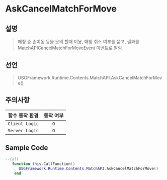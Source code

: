 # AskCancelMatchForMove

## 설명
> 매칭 중 존이동 등을 문의 할때 이용, 매칭 취소 여부를 묻고, 결과를 MatchAPICancelMatchForMoveEvent 이벤트로 알림

## 선언
> USGFramework.Runtime.Contents.MatchAPI.AskCancelMatchForMove()


## 주의사항
|    **함수 동작 환경**    | **동작 여부** |
|:------------------:|:---------:|
| ```Client Logic``` |  ```O```  |
| ```Server Logic``` |  ```O```  |
## Sample Code
```lua
--Call
   function this.CallFunction()
      USGFramework.Runtime.Contents.MatchAPI.AskCancelMatchForMove()
    end
```
